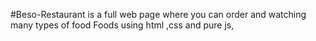 #Beso-Restaurant is a full web page where you can order and watching many types of food Foods using html ,css and pure js,
